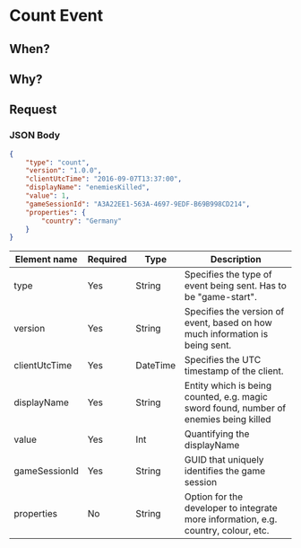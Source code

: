 # Count Event

## When?

## Why?

## Request

### JSON Body
```json
{
    "type": "count",
    "version": "1.0.0",
    "clientUtcTime": "2016-09-07T13:37:00",
    "displayName": "enemiesKilled",
    "value": 1,
    "gameSessionId": "A3A22EE1-563A-4697-9EDF-B69B998CD214",
    "properties": {
        "country": "Germany"
    }
}

```

Element name       | Required | Type   | Description
------------------ | -------- | ------ | -----------
type              | Yes      | String | Specifies the type of event being sent. Has to be "game-start".
version            | Yes      | String | Specifies the version of event, based on how much information is being sent.
clientUtcTime      | Yes      | DateTime | Specifies the UTC timestamp of the client.
displayName        | Yes      | String | Entity which is being counted, e.g. magic sword found, number of enemies being killed
value              | Yes      | Int    | Quantifying the displayName
gameSessionId      | Yes      | String | GUID that uniquely identifies the game session
properties         | No       | String | Option for the developer to integrate more information, e.g. country, colour, etc.